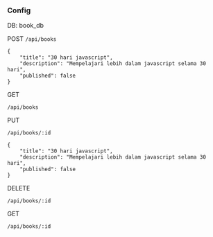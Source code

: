 ### Config
DB: book_db

POST
`/api/books`
```
{
    "title": "30 hari javascript",
    "description": "Mempelajari lebih dalam javascript selama 30 hari",
    "published": false
}
```

GET

`/api/books`

PUT

`/api/books/:id`
```
{
    "title": "30 hari javascript",
    "description": "Mempelajari lebih dalam javascript selama 30 hari",
    "published": false
}
```

DELETE

`/api/books/:id`

GET

`/api/books/:id`
